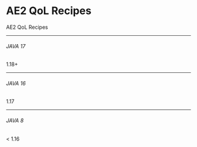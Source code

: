 # AE2 QoL Recipes

AE2 QoL Recipes


-----

###### JAVA 17
1.18+

--------
###### JAVA 16
1.17

-------
###### JAVA 8
< 1.16
